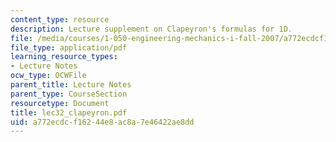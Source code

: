 ```yaml
---
content_type: resource
description: Lecture supplement on Clapeyron's formulas for 1D.
file: /media/courses/1-050-engineering-mechanics-i-fall-2007/a772ecdcf16244e8ac8a7e46422ae8dd_lec32_clapeyron.pdf
file_type: application/pdf
learning_resource_types:
- Lecture Notes
ocw_type: OCWFile
parent_title: Lecture Notes
parent_type: CourseSection
resourcetype: Document
title: lec32_clapeyron.pdf
uid: a772ecdc-f162-44e8-ac8a-7e46422ae8dd
---
```

